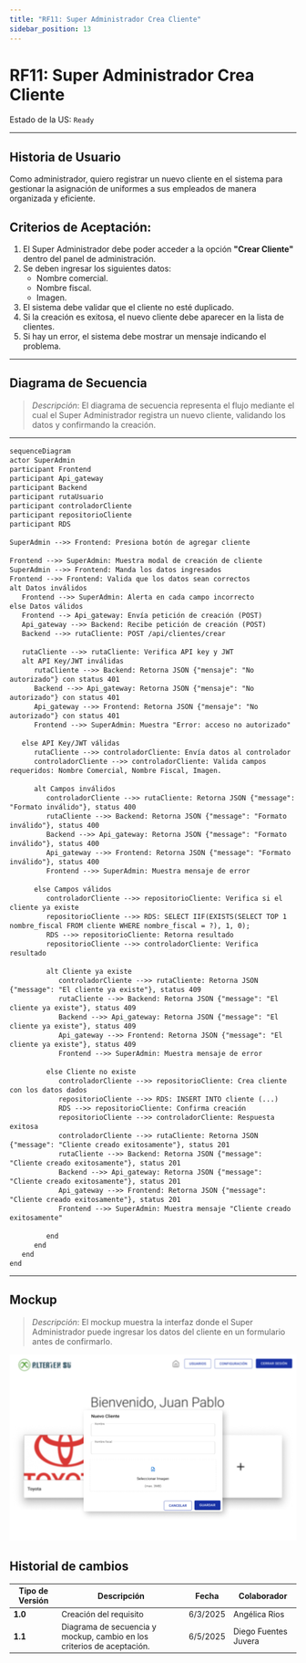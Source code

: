 ```yaml
---
title: "RF11: Super Administrador Crea Cliente"
sidebar_position: 13
---
```


# RF11: Super Administrador Crea Cliente

Estado de la US: `Ready`

---

## Historia de Usuario

Como administrador, quiero registrar un nuevo cliente en el sistema para gestionar la asignación de uniformes a sus empleados de manera organizada y eficiente.

## **Criterios de Aceptación:**

1. El Super Administrador debe poder acceder a la opción **"Crear Cliente"** dentro del panel de administración.
2. Se deben ingresar los siguientes datos:
   - Nombre comercial.
   - Nombre fiscal.
   - Imagen.
3. El sistema debe validar que el cliente no esté duplicado.
4. Si la creación es exitosa, el nuevo cliente debe aparecer en la lista de clientes.
5. Si hay un error, el sistema debe mostrar un mensaje indicando el problema.

---

## **Diagrama de Secuencia**

> _Descripción_: El diagrama de secuencia representa el flujo mediante el cual el Super Administrador registra un nuevo cliente, validando los datos y confirmando la creación.

---


```mermaid
sequenceDiagram
actor SuperAdmin
participant Frontend
participant Api_gateway
participant Backend
participant rutaUsuario
participant controladorCliente
participant repositorioCliente
participant RDS

SuperAdmin -->> Frontend: Presiona botón de agregar cliente

Frontend -->> SuperAdmin: Muestra modal de creación de cliente
SuperAdmin -->> Frontend: Manda los datos ingresados
Frontend -->> Frontend: Valida que los datos sean correctos
alt Datos inválidos
   Frontend -->> SuperAdmin: Alerta en cada campo incorrecto
else Datos válidos
   Frontend --> Api_gateway: Envía petición de creación (POST)
   Api_gateway -->> Backend: Recibe petición de creación (POST)
   Backend -->> rutaCliente: POST /api/clientes/crear

   rutaCliente -->> rutaCliente: Verifica API key y JWT
   alt API Key/JWT inválidas 
      rutaCliente -->> Backend: Retorna JSON {"mensaje": "No autorizado"} con status 401
      Backend -->> Api_gateway: Retorna JSON {"mensaje": "No autorizado"} con status 401
      Api_gateway -->> Frontend: Retorna JSON {"mensaje": "No autorizado"} con status 401
      Frontend -->> SuperAdmin: Muestra "Error: acceso no autorizado"

   else API Key/JWT válidas
      rutaCliente -->> controladorCliente: Envía datos al controlador
      controladorCliente -->> controladorCliente: Valida campos requeridos: Nombre Comercial, Nombre Fiscal, Imagen.

      alt Campos inválidos
         controladorCliente -->> rutaCliente: Retorna JSON {"message": "Formato inválido"}, status 400
         rutaCliente -->> Backend: Retorna JSON {"message": "Formato inválido"}, status 400
         Backend -->> Api_gateway: Retorna JSON {"message": "Formato inválido"}, status 400
         Api_gateway -->> Frontend: Retorna JSON {"message": "Formato inválido"}, status 400
         Frontend -->> SuperAdmin: Muestra mensaje de error

      else Campos válidos
         controladorCliente -->> repositorioCliente: Verifica si el cliente ya existe
         repositorioCliente -->> RDS: SELECT IIF(EXISTS(SELECT TOP 1 nombre_fiscal FROM cliente WHERE nombre_fiscal = ?), 1, 0);
         RDS -->> repositorioCliente: Retorna resultado
         repositorioCliente -->> controladorCliente: Verifica resultado

         alt Cliente ya existe
            controladorCliente -->> rutaCliente: Retorna JSON {"message": "El cliente ya existe"}, status 409
            rutaCliente -->> Backend: Retorna JSON {"message": "El cliente ya existe"}, status 409
            Backend -->> Api_gateway: Retorna JSON {"message": "El cliente ya existe"}, status 409
            Api_gateway -->> Frontend: Retorna JSON {"message": "El cliente ya existe"}, status 409
            Frontend -->> SuperAdmin: Muestra mensaje de error

         else Cliente no existe
            controladorCliente -->> repositorioCliente: Crea cliente con los datos dados
            repositorioCliente -->> RDS: INSERT INTO cliente (...)
            RDS -->> repositorioCliente: Confirma creación
            repositorioCliente -->> controladorCliente: Respuesta exitosa
            controladorCliente -->> rutaCliente: Retorna JSON {"message": "Cliente creado exitosamente"}, status 201
            rutaCliente -->> Backend: Retorna JSON {"message": "Cliente creado exitosamente"}, status 201
            Backend -->> Api_gateway: Retorna JSON {"message": "Cliente creado exitosamente"}, status 201
            Api_gateway -->> Frontend: Retorna JSON {"message": "Cliente creado exitosamente"}, status 201
            Frontend -->> SuperAdmin: Muestra mensaje "Cliente creado exitosamente"

         end
      end   
   end
end
```

---

## **Mockup**

> _Descripción_: El mockup muestra la interfaz donde el Super Administrador puede ingresar los datos del cliente en un formulario antes de confirmarlo.

![alt text](<imagenes/RF11-mockup-Crear-Cliente.png>)

## Historial de cambios

| **Tipo de Versión** | **Descripción**                               | **Fecha** | **Colaborador**                 |
| ------------------- | --------------------------------------------- | --------- | ------------------------------- |
| **1.0**             | Creación del requisito   | 6/3/2025  | Angélica Rios |
| **1.1**             | Diagrama de secuencia y mockup, cambio en los criterios de aceptación. | 6/5/2025  | Diego Fuentes Juvera   |